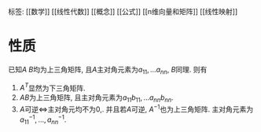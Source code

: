 标签: [[数学]] [[线性代数]] [[概念]] [[公式]] [[n维向量和矩阵]] [[线性映射]]

# 性质

已知$A\ B$均为上三角矩阵, 且$A$主对角元素为$a_{11},\dots a_{nn}$, $B$同理.  则有
1. $A^{T}$显然为下三角矩阵. 
2. $AB$为上三角矩阵, 且主对角元素为$a_{11}b_{11},\dots a_{nn}b_{nn}$. 
3. $A$可逆$\iff$主对角元均不为$0$,. 并且若$A$可逆, $A^{-1}$也为上三角矩阵. 主对角元素为$a_{11}^{-1}, \dots, a_{nn}^{-1}$. 